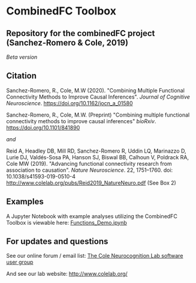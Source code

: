 # CombinedFC Toolbox
## Repository for the combinedFC project (Sanchez-Romero &amp; Cole, 2019)
_Beta version_

## Citation

Sanchez-Romero, R., Cole, M.W (2020). "Combining Multiple Functional Connectivity Methods to Improve Causal Inferences". _Journal of Cognitive Neuroscience_.  https://doi.org/10.1162/jocn_a_01580 

Sanchez-Romero, R., Cole, M.W. (Preprint) "Combining multiple functional connectivity methods to improve causal inferences" _bioRxiv_. https://doi.org/10.1101/841890

_and_

Reid A, Headley DB, Mill RD, Sanchez-Romero R, Uddin LQ, Marinazzo D, Lurie DJ, Valdés-Sosa PA, Hanson SJ, Biswal BB, Calhoun V, Poldrack RA, Cole MW (2019). "Advancing functional connectivity research from association to causation". _Nature Neuroscience_. 22, 1751–1760. doi: 10.1038/s41593-019-0510-4
http://www.colelab.org/pubs/Reid2019_NatureNeuro.pdf
(See Box 2)

## Examples
A Jupyter Notebook with example analyses utilizing the CombinedFC Toolbox is viewable here: [Functions_Demo.ipynb](Functions_Demo.ipynb)

## For updates and questions
See our online forum / email list:
<a href="https://groups.google.com/forum/#!forum/coleneurolab_users">The Cole Neurocognition Lab software user group</a>

And see our lab website:
http://www.colelab.org/

